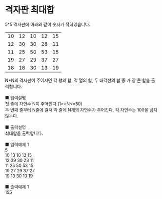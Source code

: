 # 격자판 최대합
5*5 격자판에 아래와 같이 숫자가 적혀있습니다.<br>
<table>
    <tr>
        <td>10</td>
        <td>12</td>
        <td>10</td>
        <td>12</td>
        <td>15</td>
    </tr>
    <tr>
        <td>12</td>
        <td>30</td>
        <td>30</td>
        <td>28</td>
        <td>11</td>
    </tr>
    <tr>
        <td>11</td>
        <td>25</td>
        <td>50</td>
        <td>53</td>
        <td>15</td>
    </tr>
    <tr>
        <td>19</td>
        <td>27</td>
        <td>29</td>
        <td>37</td>
        <td>27</td>
    </tr>
    <tr>
        <td>18</td>
        <td>18</td>
        <td>30</td>
        <td>13</td>
        <td>19</td>
    </tr>
</table>
N*N의 격자판이 주어지면 각 행의 합, 각 열의 합, 두 대각선의 합 중 가 장 큰 합을 출력합니다.<br>
<br>
■ 입력설명<br>
첫 줄에 자연수 N이 주어진다.(1<=N<=50)<br>
두 번째 줄부터 N줄에 걸쳐 각 줄에 N개의 자연수가 주어진다. 각 자연수는 100을 넘지 않는다.<br>
<br>
■ 출력설명<br>
최대합을 출력합니다.<br>
<br>
■ 입력예제 1<br>
5<br>
10 13 10 12 15<br>
12 39 30 23 11<br>
11 25 50 53 15<br>
19 27 29 37 27<br>
19 13 30 13 19<br>
<br>
■ 출력예제 1<br>
155